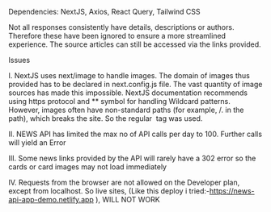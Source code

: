 
Dependencies: NextJS, Axios, React Query, Tailwind CSS
 
Not all responses consistently have details, descriptions or authors. Therefore these have been ignored to ensure a more streamlined experience. The source articles can still be accessed via the links provided.


Issues

I. NextJS uses next/image to handle images. The domain of images thus provided has to be declared in next.config.js file.  The vast quantity of image sources has made this         impossible. NextJS documentation recommends using https protocol and  ** symbol for handling Wildcard patterns. However, images often have non-standard paths (for example,     /. in the path), which breaks the site. So the regular <img> tag was used.

II. NEWS API has limited the max no of API calls per day to 100. Further calls will yield an Error

III.  Some news links provided by the API will rarely have a 302 error so the cards or card images may not load immediately   

IV. Requests from the browser are not allowed on the Developer plan, except from localhost. 
    So live sites, (Like this deploy i tried:-https://news-api-app-demo.netlify.app ), WILL NOT WORK
